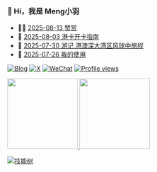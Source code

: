 ### 🤠 Hi，我是 Meng小羽

<!-- BLOG-POST-LIST:START -->
- 👨‍🏫 [2025-08-13 赞赏](https://blog.debuginn.com/reward/)
- 🦄 [2025-08-03 港卡开卡指南](https://blog.debuginn.com/p/financial-hongkong-card/)
- 💃 [2025-07-30 游记 港澳深大湾区风球中旅程](https://blog.debuginn.com/p/travel-dawanqu/)
- 🤔 [2025-07-26 我的使用](https://blog.debuginn.com/use/)<!-- BLOG-POST-LIST:END -->

[![Blog](https://img.shields.io/badge/blog.debuginn.com-0066ff?logo=blogger&logoColor=white)](https://blog.debuginn.com)
[![X](https://img.shields.io/badge/@idebuginn-000000?logo=x&logoColor=white)](https://twitter.com/idebuginn)
[![WeChat](https://img.shields.io/badge/@debuginn-07C160?logo=wechat&logoColor=white)](https://blog.debuginn.com/subscribe)
[![Profile views](https://komarev.com/ghpvc/?username=debuginn&color=blueviolet)](https://github.com/debuginn)

<p>
    <a href="#">
        <img height="159px" src="https://github-readme-stats.vercel.app/api?username=debuginn&show_icons=true&theme=github_dark_dimmed&layout=compact" />
    </a>
     <a href="#">
        <img height="159px" src="https://github-readme-stats.vercel.app/api/top-langs/?username=debuginn&theme=github_dark_dimmed&layout=compact&hide=javascript,html,css,php,scss" />
    </a>
</p>

[![技能树](https://skillicons.dev/icons?i=go,java,spring,maven,mysql,postgres,redis,mongodb,linux,bash,docker,kubernetes,grafana,prometheus,nginx,git,github,gitlab,vim,idea,vscode,md,postman,stackoverflow,apple,obsidian,ps,cloudflare&theme=light)](https://blog.debuginn.com/project/)
